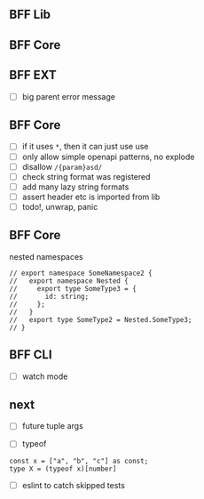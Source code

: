 ## BFF Lib

## BFF Core

## BFF EXT

- [ ] big parent error message

## BFF Core

- [ ] if it uses `*`, then it can just use use
- [ ] only allow simple openapi patterns, no explode
- [ ] disallow `/{param}asd/`
- [ ] check string format was registered
- [ ] add many lazy string formats
- [ ] assert header etc is imported from lib
- [ ] todo!, unwrap, panic

<!--  -->
<!--  -->
<!--  -->
<!--  -->
<!--  -->
<!--  -->
<!--  -->
<!--  -->
<!--  -->
<!--  -->
<!--  -->
<!--  -->
<!--  -->
<!--  -->
<!--  -->
<!--  -->
<!--  -->
<!--  -->
<!--  -->
<!--  -->
<!--  -->
<!--  -->
<!--  -->
<!--  -->
<!--  -->
<!--  -->
<!--  -->
<!--  -->
<!--  -->
<!--  -->
<!--  -->
<!--  -->
<!--  -->
<!--  -->

## BFF Core

nested namespaces

```
// export namespace SomeNamespace2 {
//   export namespace Nested {
//     export type SomeType3 = {
//       id: string;
//     };
//   }
//   export type SomeType2 = Nested.SomeType3;
// }

```

## BFF CLI

- [ ] watch mode

## next

- [ ] future tuple args

- [ ] typeof

```
const x = ["a", "b", "c"] as const;
type X = (typeof x)[number]
```

- [ ] eslint to catch skipped tests
